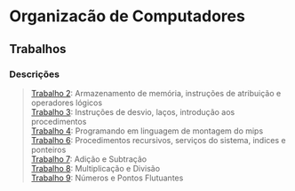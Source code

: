 # Organizacão de Computadores

## Trabalhos

### Descrições
>[Trabalho 2](https://github.com/caraujoufsm/Organizacao_De_Computadores/blob/master/Organizacao_Computadores/TRABALHOS%202016/trabalho%2002.pdf): Armazenamento de memória, instruções de atribuição e operadores lógicos<br>
>[Trabalho 3](https://github.com/caraujoufsm/Organizacao_De_Computadores/blob/master/Organizacao_Computadores/TRABALHOS%202016/trabalho%2003.pdf): Instruções de desvio, laços, introdução aos procedimentos<br>
>[Trabalho 4](https://github.com/caraujoufsm/Organizacao_De_Computadores/blob/master/Organizacao_Computadores/TRABALHOS%202016/trabalho%2004.pdf): Programando em linguagem de montagem do mips<br>
>[Trabalho 6](https://github.com/caraujoufsm/Organizacao_De_Computadores/blob/master/Organizacao_Computadores/TRABALHOS%202016/trabalho%2006.pdf): Procedimentos recursivos, serviços do sistema, indices e ponteiros<br>
>[Trabalho 7](https://github.com/caraujoufsm/Organizacao_De_Computadores/blob/master/Organizacao_Computadores/TRABALHOS%202016/trabalho%2007.pdf): Adição e Subtração<br>
>[Trabalho 8](https://github.com/caraujoufsm/Organizacao_De_Computadores/blob/master/Organizacao_Computadores/TRABALHOS%202016/trabalho%2008.pdf): Multiplicação e Divisão<br>
>[Trabalho 9](https://github.com/caraujoufsm/Organizacao_De_Computadores/blob/master/Organizacao_Computadores/TRABALHOS%202016/trabalho%2009.pdf): Números e Pontos Flutuantes<br>
